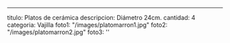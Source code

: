---
titulo: Platos de cerámica
descripcion: Diámetro 24cm.
cantidad: 4
categoria: Vajilla
foto1: "/images/platomarron1.jpg"
foto2: "/images/platomarron2.jpg"
foto3: ''
